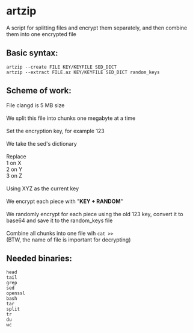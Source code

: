 # artzip
A script for splitting files and encrypt them separately, and then combine them into one encrypted file

## Basic syntax:
```
artzip --create FILE KEY/KEYFILE SED_DICT
artzip --extract FILE.az KEY/KEYFILE SED_DICT random_keys
```

## Scheme of work:
File clangd is 5 MB size \
\
We split this file into chunks one megabyte at a time \
\
Set the encryption key, for example 123 \
\
We take the sed's dictionary\
\
Replace \
1 on X \
2 on Y \
3 on Z \
\
Using XYZ as the current key \
\
We encrypt each piece with "**KEY + RANDOM**" \
\
We randomly encrypt for each piece using the old 123 key, convert it to base64 and save it to the random\_keys file \
\
Combine all chunks into one file wih `cat >>` \
(BTW, the name of file is important for decrypting)

## Needed binaries:
```
head
tail
grep
sed
openssl
bash
tar
split
tr
du
wc
```
